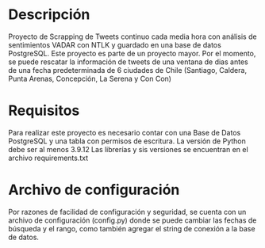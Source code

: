 # Descripción

Proyecto de Scrapping de Tweets continuo cada media hora con análisis de sentimientos VADAR con NTLK y guardado en una base de datos PostgreSQL. Este proyecto es parte de un proyecto mayor.
Por el momento, se puede rescatar la información de tweets de una ventana de dias antes de una fecha predeterminada de 6 ciudades de Chile (Santiago, Caldera, Punta Arenas, Concepción, La Serena y Con Con)

# Requisitos

Para realizar este proyecto es necesario contar con una Base de Datos PostgreSQL y una tabla con permisos de escritura.
La versión de Python debe ser al menos 3.9.12
Las librerías y sis versiones se encuentran en el archivo requirements.txt

# Archivo de configuración

Por razones de facilidad de configuración y seguridad, se cuenta con un archivo de configuración (config.py) donde se puede cambiar las fechas de búsqueda y el rango, como también agregar el string de conexión a la base de datos.


